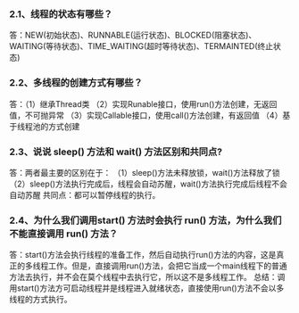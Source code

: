### 2.1、线程的状态有哪些？
答：NEW(初始状态)、RUNNABLE(运行状态)、BLOCKED(阻塞状态)、WAITING(等待状态)、TIME_WAITING(超时等待状态)、TERMAINTED(终止状态)
### 2.2、多线程的创建方式有哪些？
答：（1）继承Thread类
（2）实现Runable接口，使用run()方法创建，无返回值，不可抛异常
（3）实现Callable接口，使用call()方法创建，有返回值
（4）基于线程池的方式创建
### 2.3、说说 sleep() 方法和 wait() 方法区别和共同点?
答：两者最主要的区别在于：
（1）sleep()方法未释放锁，wait()方法释放了锁
（2）sleep()方法执行完成后，线程会自动苏醒，wait()方法执行完成后线程不会自动苏醒
共同点：都可以暂停线程的执行。
    
### 2.4、为什么我们调用start() 方法时会执行 run() 方法，为什么我们不能直接调用 run() 方法？
答：start()方法会执行线程的准备工作，然后自动执行run()方法的内容，这是真正的多线程工作。但是，直接调用run()方法，会把它当成一个main线程下的普通方法去执行，并不会在莫个线程中去执行它，所以这不是多线程工作。
总结：调用start()方法方可启动线程并是线程进入就绪状态，直接使用run()方法不会以多线程的方式执行。
